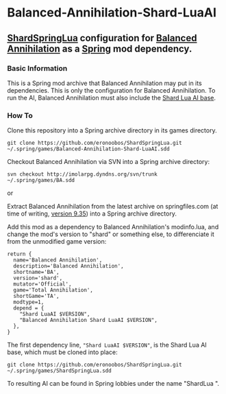 # Balanced-Annihilation-Shard-LuaAI

## [ShardSpringLua](https://github.com/eronoobos/ShardSpringLua) configuration for [Balanced Annihilation](http://imolarpg.dyndns.org/trac/balatest/) as a [Spring](https://github.com/spring/spring) mod dependency.

### Basic Information

This is a Spring mod archive that Balanced Annihilation may put in its dependencies. This is only the configuration for Balanced Annihilation. To run the AI, Balanced Annihilation must also include the [Shard Lua AI base](https://github.com/eronoobos/ShardSpringLua).

### How To

Clone this repository into a Spring archive directory in its games directory.
```
git clone https://github.com/eronoobos/ShardSpringLua.git ~/.spring/games/Balanced-Annihilation-Shard-LuaAI.sdd
```

Checkout Balanced Annihilation via SVN into a Spring archive directory:
```
svn checkout http://imolarpg.dyndns.org/svn/trunk ~/.spring/games/BA.sdd
```

or

Extract Balanced Annihilation from the latest archive on springfiles.com (at time of writing, [version 9.35](http://springfiles.com/spring/games/balanced-annihilation-84)) into a Spring archive directory.

Add this mod as a dependency to Balanced Annihilation's modinfo.lua, and change the mod's version to "shard" or something else, to differenciate it from the unmodified game version:
```
return {
  name='Balanced Annihilation',
  description='Balanced Annihilation',
  shortname='BA',
  version='shard',
  mutator='Official',
  game='Total Annihilation',
  shortGame='TA',
  modtype=1,
  depend = {
    "Shard LuaAI $VERSION",
    "Balanced Annihilation Shard LuaAI $VERSION",        
  },
}
```

The first dependency line, `"Shard LuaAI $VERSION"`, is the Shard Lua AI base, which must be cloned into place:
```
git clone https://github.com/eronoobos/ShardSpringLua.git ~/.spring/games/ShardSpringLua.sdd
```

To resulting AI can be found in Spring lobbies under the name "ShardLua <not-versioned>".